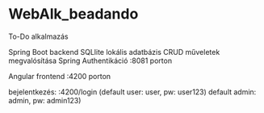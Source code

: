 # WebAlk_beadando
To-Do alkalmazás

Spring Boot backend
SQLlite lokális adatbázis
CRUD műveletek megvalósítása
Spring Authentikáció
:8081 porton

Angular frontend
:4200 porton

bejelentkezés: :4200/login
(default user: user, pw: user123)
default admin: admin, pw: admin123)


